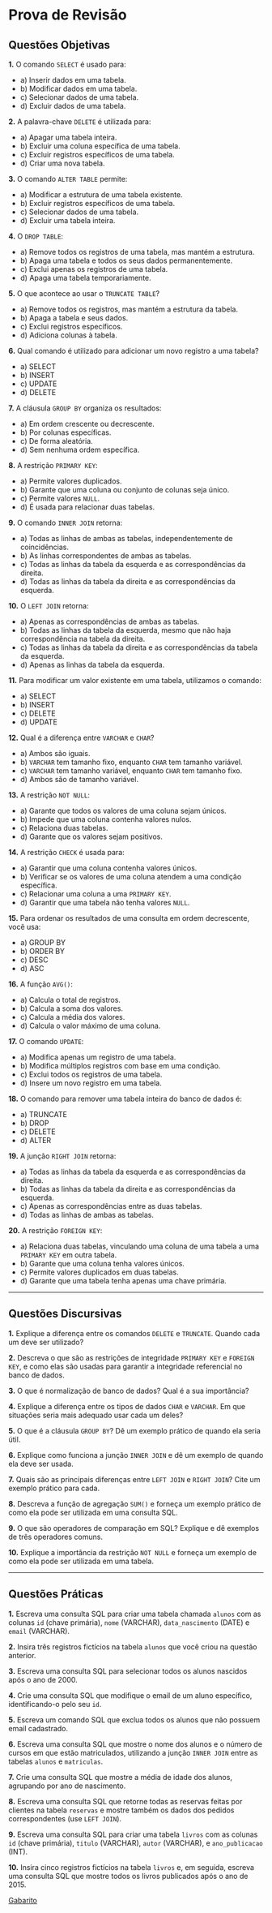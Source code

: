 
# Prova de Revisão

## Questões Objetivas

**1.** O comando `SELECT` é usado para:
- a) Inserir dados em uma tabela.
- b) Modificar dados em uma tabela.
- c) Selecionar dados de uma tabela.
- d) Excluir dados de uma tabela.

**2.** A palavra-chave `DELETE` é utilizada para:
- a) Apagar uma tabela inteira.
- b) Excluir uma coluna específica de uma tabela.
- c) Excluir registros específicos de uma tabela.
- d) Criar uma nova tabela.

**3.** O comando `ALTER TABLE` permite:
- a) Modificar a estrutura de uma tabela existente.
- b) Excluir registros específicos de uma tabela.
- c) Selecionar dados de uma tabela.
- d) Excluir uma tabela inteira.

**4.** O `DROP TABLE`:
- a) Remove todos os registros de uma tabela, mas mantém a estrutura.
- b) Apaga uma tabela e todos os seus dados permanentemente.
- c) Exclui apenas os registros de uma tabela.
- d) Apaga uma tabela temporariamente.

**5.** O que acontece ao usar o `TRUNCATE TABLE`?
- a) Remove todos os registros, mas mantém a estrutura da tabela.
- b) Apaga a tabela e seus dados.
- c) Exclui registros específicos.
- d) Adiciona colunas à tabela.

**6.** Qual comando é utilizado para adicionar um novo registro a uma tabela?
- a) SELECT
- b) INSERT
- c) UPDATE
- d) DELETE

**7.** A cláusula `GROUP BY` organiza os resultados:
- a) Em ordem crescente ou decrescente.
- b) Por colunas específicas.
- c) De forma aleatória.
- d) Sem nenhuma ordem específica.

**8.** A restrição `PRIMARY KEY`:
- a) Permite valores duplicados.
- b) Garante que uma coluna ou conjunto de colunas seja único.
- c) Permite valores `NULL`.
- d) É usada para relacionar duas tabelas.

**9.** O comando `INNER JOIN` retorna:
- a) Todas as linhas de ambas as tabelas, independentemente de coincidências.
- b) As linhas correspondentes de ambas as tabelas.
- c) Todas as linhas da tabela da esquerda e as correspondências da direita.
- d) Todas as linhas da tabela da direita e as correspondências da esquerda.

**10.** O `LEFT JOIN` retorna:
- a) Apenas as correspondências de ambas as tabelas.
- b) Todas as linhas da tabela da esquerda, mesmo que não haja correspondência na tabela da direita.
- c) Todas as linhas da tabela da direita e as correspondências da tabela da esquerda.
- d) Apenas as linhas da tabela da esquerda.

**11.** Para modificar um valor existente em uma tabela, utilizamos o comando:
- a) SELECT
- b) INSERT
- c) DELETE
- d) UPDATE

**12.** Qual é a diferença entre `VARCHAR` e `CHAR`?
- a) Ambos são iguais.
- b) `VARCHAR` tem tamanho fixo, enquanto `CHAR` tem tamanho variável.
- c) `VARCHAR` tem tamanho variável, enquanto `CHAR` tem tamanho fixo.
- d) Ambos são de tamanho variável.

**13.** A restrição `NOT NULL`:
- a) Garante que todos os valores de uma coluna sejam únicos.
- b) Impede que uma coluna contenha valores nulos.
- c) Relaciona duas tabelas.
- d) Garante que os valores sejam positivos.

**14.** A restrição `CHECK` é usada para:
- a) Garantir que uma coluna contenha valores únicos.
- b) Verificar se os valores de uma coluna atendem a uma condição específica.
- c) Relacionar uma coluna a uma `PRIMARY KEY`.
- d) Garantir que uma tabela não tenha valores `NULL`.

**15.** Para ordenar os resultados de uma consulta em ordem decrescente, você usa:
- a) GROUP BY
- b) ORDER BY
- c) DESC
- d) ASC

**16.** A função `AVG()`:
- a) Calcula o total de registros.
- b) Calcula a soma dos valores.
- c) Calcula a média dos valores.
- d) Calcula o valor máximo de uma coluna.

**17.** O comando `UPDATE`:
- a) Modifica apenas um registro de uma tabela.
- b) Modifica múltiplos registros com base em uma condição.
- c) Exclui todos os registros de uma tabela.
- d) Insere um novo registro em uma tabela.

**18.** O comando para remover uma tabela inteira do banco de dados é:
- a) TRUNCATE
- b) DROP
- c) DELETE
- d) ALTER

**19.** A junção `RIGHT JOIN` retorna:
- a) Todas as linhas da tabela da esquerda e as correspondências da direita.
- b) Todas as linhas da tabela da direita e as correspondências da esquerda.
- c) Apenas as correspondências entre as duas tabelas.
- d) Todas as linhas de ambas as tabelas.

**20.** A restrição `FOREIGN KEY`:
- a) Relaciona duas tabelas, vinculando uma coluna de uma tabela a uma `PRIMARY KEY` em outra tabela.
- b) Garante que uma coluna tenha valores únicos.
- c) Permite valores duplicados em duas tabelas.
- d) Garante que uma tabela tenha apenas uma chave primária.

---

## Questões Discursivas

**1.** Explique a diferença entre os comandos `DELETE` e `TRUNCATE`. Quando cada um deve ser utilizado?

**2.** Descreva o que são as restrições de integridade `PRIMARY KEY` e `FOREIGN KEY`, e como elas são usadas para garantir a integridade referencial no banco de dados.

**3.** O que é normalização de banco de dados? Qual é a sua importância?

**4.** Explique a diferença entre os tipos de dados `CHAR` e `VARCHAR`. Em que situações seria mais adequado usar cada um deles?

**5.** O que é a cláusula `GROUP BY`? Dê um exemplo prático de quando ela seria útil.

**6.** Explique como funciona a junção `INNER JOIN` e dê um exemplo de quando ela deve ser usada.

**7.** Quais são as principais diferenças entre `LEFT JOIN` e `RIGHT JOIN`? Cite um exemplo prático para cada.

**8.** Descreva a função de agregação `SUM()` e forneça um exemplo prático de como ela pode ser utilizada em uma consulta SQL.

**9.** O que são operadores de comparação em SQL? Explique e dê exemplos de três operadores comuns.

**10.** Explique a importância da restrição `NOT NULL` e forneça um exemplo de como ela pode ser utilizada em uma tabela.

---

## Questões Práticas

**1.** Escreva uma consulta SQL para criar uma tabela chamada `alunos` com as colunas `id` (chave primária), `nome` (VARCHAR), `data_nascimento` (DATE) e `email` (VARCHAR).

**2.** Insira três registros fictícios na tabela `alunos` que você criou na questão anterior.

**3.** Escreva uma consulta SQL para selecionar todos os alunos nascidos após o ano de 2000.

**4.** Crie uma consulta SQL que modifique o email de um aluno específico, identificando-o pelo seu `id`.

**5.** Escreva um comando SQL que exclua todos os alunos que não possuem email cadastrado.

**6.** Escreva uma consulta SQL que mostre o nome dos alunos e o número de cursos em que estão matriculados, utilizando a junção `INNER JOIN` entre as tabelas `alunos` e `matriculas`.

**7.** Crie uma consulta SQL que mostre a média de idade dos alunos, agrupando por ano de nascimento.

**8.** Escreva uma consulta SQL que retorne todas as reservas feitas por clientes na tabela `reservas` e mostre também os dados dos pedidos correspondentes (use `LEFT JOIN`).

**9.** Escreva uma consulta SQL para criar uma tabela `livros` com as colunas `id` (chave primária), `titulo` (VARCHAR), `autor` (VARCHAR), e `ano_publicacao` (INT).

**10.** Insira cinco registros fictícios na tabela `livros` e, em seguida, escreva uma consulta SQL que mostre todos os livros publicados após o ano de 2015.

[Gabarito](./gabarito/README.md)